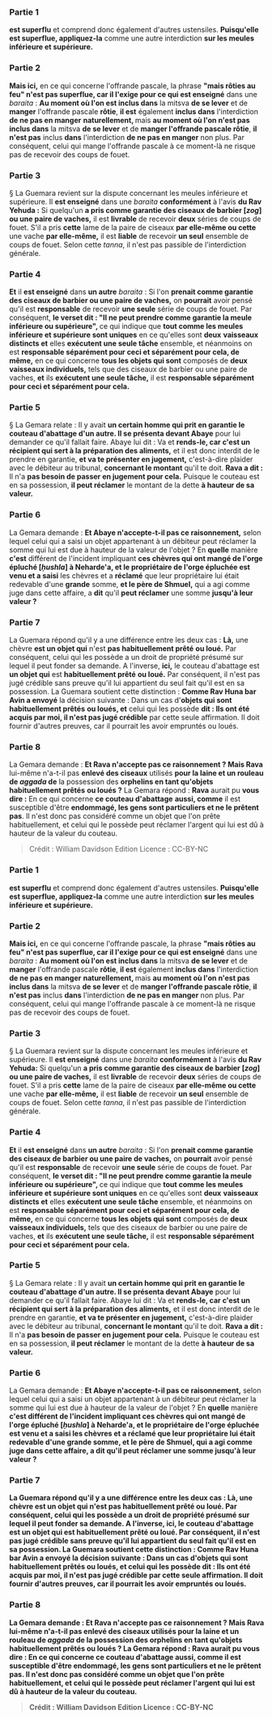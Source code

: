 
### Partie 1
<b>est superflu</b> et comprend donc également d'autres ustensiles. <b>Puisqu'elle est superflue, appliquez-la</b> comme une autre interdiction <b>sur les meules inférieure et supérieure.</b>

### Partie 2
<b>Mais ici,</b> en ce qui concerne l'offrande pascale, la phrase <b>"mais rôties au feu" n'est pas superflue, car il l'exige pour ce qui est enseigné</b> dans une <i>baraita</i> : <b>Au moment où l'on est inclus dans</b> la mitsva <b>de se lever</b> et de <b>manger</b> l'offrande pascale <b>rôtie</b>, <b>il est</b> également <b>inclus dans</b> l'interdiction <b>de ne pas en manger</b> <b>naturellement, </b> mais <b>au moment où l'on n'est pas inclus dans</b> la mitsva <b>de se lever</b> et de <b>manger l'offrande pascale rôtie</b>, <b>il n'est pas</b> inclus <b>dans</b> l'interdiction <b>de ne pas en manger</b> non plus. Par conséquent, celui qui mange l'offrande pascale à ce moment-là ne risque pas de recevoir des coups de fouet.

### Partie 3
§ La Guemara revient sur la dispute concernant les meules inférieure et supérieure. Il <b>est enseigné</b> dans une <i>baraita</i> <b>conformément</b> à l'avis <b>du Rav Yehuda :</b> Si quelqu'un <b>a pris comme garantie des ciseaux de barbier [<i>zog</i>] ou une paire de vaches,</b> il est <b>livrable</b> de recevoir <b>deux</b> séries de coups de fouet. S'il a pris <b>cette</b> lame de la paire de ciseaux <b>par elle-même ou cette</b> une vache <b>par elle-même,</b> il est <b>liable</b> de recevoir <b>un seul</b> ensemble de coups de fouet. Selon cette <i>tanna</i>, il n'est pas passible de l'interdiction générale.

### Partie 4
<b>Et</b> il <b>est enseigné</b> dans <b>un autre</b> <i>baraita</i> : Si l'on <b>prenait comme garantie des ciseaux de barbier ou une paire de vaches,</b> on <b>pourrait</b> avoir pensé qu'il est <b>responsable</b> de recevoir <b>une seule</b> série de coups de fouet. Par conséquent, <b>le verset dit : "Il ne peut prendre comme garantie la meule inférieure ou supérieure", </b> ce qui indique que <b>tout comme les meules inférieure et supérieure sont uniques</b> en ce qu'elles sont <b>deux</b> <b>vaisseaux distincts et</b> elles <b>exécutent une seule tâche</b> ensemble, et néanmoins on est <b>responsable séparément pour ceci et séparément pour cela, de même,</b> en ce qui concerne <b>tous les objets qui sont</b> composés de <b>deux vaisseaux individuels,</b> tels que des ciseaux de barbier ou une paire de vaches, <b>et</b> ils <b>exécutent une seule tâche,</b> il est <b>responsable séparément pour ceci et séparément pour cela. </b>

### Partie 5
§ La Gemara relate : Il y avait <b>un certain homme qui prit en garantie le couteau d'abattage d'un autre. Il se présenta devant Abaye</b> pour lui demander ce qu'il fallait faire. Abaye</b> lui dit : Va</b> et <b>rends-le, car c'est un récipient qui sert à la préparation des aliments,</b> et il est donc interdit de le prendre en garantie, <b>et va te présenter en jugement,</b> c'est-à-dire plaider avec le débiteur au tribunal, <b>concernant le montant</b> qu'il te doit. <b>Rava a dit :</b> Il n'a <b>pas besoin de passer en jugement pour cela.</b> Puisque le couteau est en sa possession, <b>il peut réclamer</b> le montant de la dette <b>à hauteur de sa valeur.</b>

### Partie 6
La Gemara demande : <b>Et Abaye n'accepte-t-il pas ce raisonnement,</b> selon lequel celui qui a saisi un objet appartenant à un débiteur peut réclamer la somme qui lui est due à hauteur de la valeur de l'objet ? En <b>quelle</b> manière <b>c'est</b> différent de</b> l'incident impliquant <b>ces chèvres qui ont mangé de l'orge épluché [<i>ḥushla</i>] à Neharde'a, et le propriétaire de l'orge épluchée est venu et a saisi</b> les chèvres et a <b>réclamé</b> que leur propriétaire lui était redevable d'une <b>grande</b> somme, <b>et le père de Shmuel,</b> qui a agi comme juge dans cette affaire, a <b>dit</b> qu'il <b>peut réclamer</b> une somme <b>jusqu'à leur valeur ? </b>

### Partie 7
La Guemara répond qu'il y a une différence entre les deux cas : <b>Là,</b> une chèvre <b>est un objet qui</b> n'est <b>pas habituellement prêté</b> <b>ou loué.</b> Par conséquent, celui qui les possède a un droit de propriété présumé sur lequel il peut fonder sa demande. A l'inverse, <b>ici,</b> le couteau d'abattage est <b>un objet qui</b> est <b>habituellement prêté</b> <b>ou loué.</b> Par conséquent, il n'est pas jugé crédible sans preuve qu'il lui appartient du seul fait qu'il est en sa possession. La Guemara soutient cette distinction : <b>Comme Rav Huna bar Avin a envoyé</b> la décision suivante : Dans un cas d'<b>objets qui sont habituellement prêtés</b> <b>ou loués, et</b> celui qui les possède <b>dit : Ils ont été acquis par moi, il n'est pas jugé crédible</b> par cette seule affirmation. Il doit fournir d'autres preuves, car il pourrait les avoir empruntés ou loués.

### Partie 8
La Gemara demande : <b>Et Rava n'accepte pas ce raisonnement ? Mais Rava</b> lui-même n'a-t-il pas <b>enlevé des ciseaux</b> utilisés <b>pour la laine et un rouleau de <i>aggada</i> de</b> la possession des <b>orphelins en tant qu'objets habituellement prêtés</b> <b>ou loués ?</b> La Gemara répond : <b>Rava</b> aurait pu <b>vous dire :</b> En ce qui concerne <b>ce couteau d'abattage</b> <b>aussi, comme</b> il est susceptible d'être <b>endommagé, les gens sont particuliers et ne le prêtent pas</b>. Il n'est donc pas considéré comme un objet que l'on prête habituellement, et celui qui le possède peut réclamer l'argent qui lui est dû à hauteur de la valeur du couteau.

>Crédit : William Davidson Edition
>Licence : CC-BY-NC
### Partie 1
<b>est superflu</b> et comprend donc également d'autres ustensiles. <b>Puisqu'elle est superflue, appliquez-la</b> comme une autre interdiction <b>sur les meules inférieure et supérieure.</b>

### Partie 2
<b>Mais ici,</b> en ce qui concerne l'offrande pascale, la phrase <b>"mais rôties au feu" n'est pas superflue, car il l'exige pour ce qui est enseigné</b> dans une <i>baraita</i> : <b>Au moment où l'on est inclus dans</b> la mitsva <b>de se lever</b> et de <b>manger</b> l'offrande pascale <b>rôtie</b>, <b>il est</b> également <b>inclus dans</b> l'interdiction <b>de ne pas en manger</b> <b>naturellement, </b> mais <b>au moment où l'on n'est pas inclus dans</b> la mitsva <b>de se lever</b> et de <b>manger l'offrande pascale rôtie</b>, <b>il n'est pas</b> inclus <b>dans</b> l'interdiction <b>de ne pas en manger</b> non plus. Par conséquent, celui qui mange l'offrande pascale à ce moment-là ne risque pas de recevoir des coups de fouet.

### Partie 3
§ La Guemara revient sur la dispute concernant les meules inférieure et supérieure. Il <b>est enseigné</b> dans une <i>baraita</i> <b>conformément</b> à l'avis <b>du Rav Yehuda:</b> Si quelqu'un <b>a pris comme garantie des ciseaux de barbier [<i>zog</i>] ou une paire de vaches,</b> il est <b>livrable</b> de recevoir <b>deux</b> séries de coups de fouet. S'il a pris <b>cette</b> lame de la paire de ciseaux <b>par elle-même ou cette</b> une vache <b>par elle-même,</b> il est <b>liable</b> de recevoir <b>un seul</b> ensemble de coups de fouet. Selon cette <i>tanna</i>, il n'est pas passible de l'interdiction générale.

### Partie 4
<b>Et</b> il <b>est enseigné</b> dans <b>un autre</b> <i>baraita</i> : Si l'on <b>prenait comme garantie des ciseaux de barbier ou une paire de vaches,</b> on <b>pourrait</b> avoir pensé qu'il est <b>responsable</b> de recevoir <b>une seule</b> série de coups de fouet. Par conséquent, <b>le verset dit : "Il ne peut prendre comme garantie la meule inférieure ou supérieure", </b> ce qui indique que <b>tout comme les meules inférieure et supérieure sont uniques</b> en ce qu'elles sont <b>deux</b> <b>vaisseaux distincts et</b> elles <b>exécutent une seule tâche</b> ensemble, et néanmoins on est <b>responsable séparément pour ceci et séparément pour cela, de même,</b> en ce qui concerne <b>tous les objets qui sont</b> composés de <b>deux vaisseaux individuels,</b> tels que des ciseaux de barbier ou une paire de vaches, <b>et</b> ils <b>exécutent une seule tâche,</b> il est <b>responsable séparément pour ceci et séparément pour cela. </b>

### Partie 5
§ La Gemara relate : Il y avait <b>un certain homme qui prit en garantie le couteau d'abattage d'un autre. Il se présenta devant Abaye</b> pour lui demander ce qu'il fallait faire. Abaye</b> lui dit : Va</b> et <b>rends-le, car c'est un récipient qui sert à la préparation des aliments,</b> et il est donc interdit de le prendre en garantie, <b>et va te présenter en jugement,</b> c'est-à-dire plaider avec le débiteur au tribunal, <b>concernant le montant</b> qu'il te doit. <b>Rava a dit :</b> Il n'a <b>pas besoin de passer en jugement pour cela.</b> Puisque le couteau est en sa possession, <b>il peut réclamer</b> le montant de la dette <b>à hauteur de sa valeur.</b>

### Partie 6
La Gemara demande : <b>Et Abaye n'accepte-t-il pas ce raisonnement,</b> selon lequel celui qui a saisi un objet appartenant à un débiteur peut réclamer la somme qui lui est due à hauteur de la valeur de l'objet ? En <b>quelle</b> manière <b>c'est <b>différent</b> de l'incident impliquant <b>ces chèvres qui ont mangé de l'orge épluché [<i>ḥushla</i>] à Neharde'a, et le propriétaire de l'orge épluchée est venu et a saisi</b> les chèvres et a <b>réclamé</b> que leur propriétaire lui était redevable d'une <b>grande</b> somme, <b>et le père de Shmuel,</b> qui a agi comme juge dans cette affaire, a <b>dit</b> qu'il <b>peut réclamer</b> une somme <b>jusqu'à leur valeur ? </b>

### Partie 7
La Guemara répond qu'il y a une différence entre les deux cas : <b>Là,</b> une chèvre <b>est un objet qui</b> n'est <b>pas habituellement prêté</b> <b>ou loué.</b> Par conséquent, celui qui les possède a un droit de propriété présumé sur lequel il peut fonder sa demande. A l'inverse, <b>ici,</b> le couteau d'abattage est <b>un objet qui</b> est <b>habituellement prêté</b> <b>ou loué.</b> Par conséquent, il n'est pas jugé crédible sans preuve qu'il lui appartient du seul fait qu'il est en sa possession. La Guemara soutient cette distinction : <b>Comme Rav Huna bar Avin a envoyé</b> la décision suivante : Dans un cas d'<b>objets qui sont habituellement prêtés</b> <b>ou loués, et</b> celui qui les possède <b>dit : Ils ont été acquis par moi, il n'est pas jugé crédible</b> par cette seule affirmation. Il doit fournir d'autres preuves, car il pourrait les avoir empruntés ou loués.

### Partie 8
La Gemara demande : <b>Et Rava n'accepte pas ce raisonnement ? Mais Rava</b> lui-même n'a-t-il pas <b>enlevé des ciseaux</b> utilisés <b>pour la laine et un rouleau de <i>aggada</i> de</b> la possession des <b>orphelins en tant qu'objets habituellement prêtés</b> <b>ou loués ?</b> La Gemara répond : <b>Rava</b> aurait pu <b>vous dire :</b> En ce qui concerne <b>ce couteau d'abattage</b> <b>aussi, comme</b> il est susceptible d'être <b>endommagé, les gens sont particuliers et ne le prêtent pas</b>. Il n'est donc pas considéré comme un objet que l'on prête habituellement, et celui qui le possède peut réclamer l'argent qui lui est dû à hauteur de la valeur du couteau.

>Crédit : William Davidson Edition
>Licence : CC-BY-NC